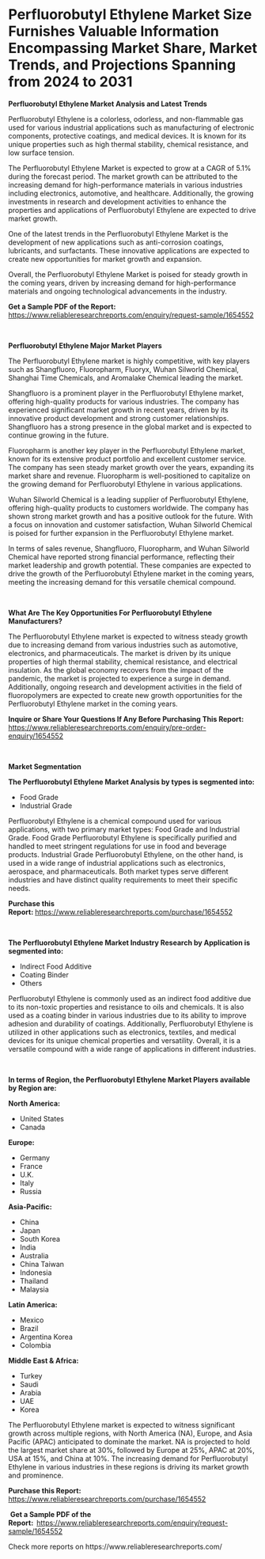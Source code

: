 <p><h1>Perfluorobutyl Ethylene Market Size Furnishes Valuable Information Encompassing Market Share, Market Trends, and Projections Spanning from 2024 to 2031</h1></p><p><strong>Perfluorobutyl Ethylene Market Analysis and Latest Trends</strong></p>
<p><p>Perfluorobutyl Ethylene is a colorless, odorless, and non-flammable gas used for various industrial applications such as manufacturing of electronic components, protective coatings, and medical devices. It is known for its unique properties such as high thermal stability, chemical resistance, and low surface tension.</p><p>The Perfluorobutyl Ethylene Market is expected to grow at a CAGR of 5.1% during the forecast period. The market growth can be attributed to the increasing demand for high-performance materials in various industries including electronics, automotive, and healthcare. Additionally, the growing investments in research and development activities to enhance the properties and applications of Perfluorobutyl Ethylene are expected to drive market growth.</p><p>One of the latest trends in the Perfluorobutyl Ethylene Market is the development of new applications such as anti-corrosion coatings, lubricants, and surfactants. These innovative applications are expected to create new opportunities for market growth and expansion.</p><p>Overall, the Perfluorobutyl Ethylene Market is poised for steady growth in the coming years, driven by increasing demand for high-performance materials and ongoing technological advancements in the industry.</p></p>
<p><strong>Get a Sample PDF of the Report:&nbsp;</strong> <a href="https://www.reliableresearchreports.com/enquiry/request-sample/1654552">https://www.reliableresearchreports.com/enquiry/request-sample/1654552</a></p>
<p>&nbsp;</p>
<p><strong>Perfluorobutyl Ethylene Major Market Players</strong></p>
<p><p>The Perfluorobutyl Ethylene market is highly competitive, with key players such as Shangfluoro, Fluoropharm, Fluoryx, Wuhan Silworld Chemical, Shanghai Time Chemicals, and Aromalake Chemical leading the market. </p><p>Shangfluoro is a prominent player in the Perfluorobutyl Ethylene market, offering high-quality products for various industries. The company has experienced significant market growth in recent years, driven by its innovative product development and strong customer relationships. Shangfluoro has a strong presence in the global market and is expected to continue growing in the future.</p><p>Fluoropharm is another key player in the Perfluorobutyl Ethylene market, known for its extensive product portfolio and excellent customer service. The company has seen steady market growth over the years, expanding its market share and revenue. Fluoropharm is well-positioned to capitalize on the growing demand for Perfluorobutyl Ethylene in various applications.</p><p>Wuhan Silworld Chemical is a leading supplier of Perfluorobutyl Ethylene, offering high-quality products to customers worldwide. The company has shown strong market growth and has a positive outlook for the future. With a focus on innovation and customer satisfaction, Wuhan Silworld Chemical is poised for further expansion in the Perfluorobutyl Ethylene market.</p><p>In terms of sales revenue, Shangfluoro, Fluoropharm, and Wuhan Silworld Chemical have reported strong financial performance, reflecting their market leadership and growth potential. These companies are expected to drive the growth of the Perfluorobutyl Ethylene market in the coming years, meeting the increasing demand for this versatile chemical compound.</p></p>
<p>&nbsp;</p>
<p><strong>What Are The Key Opportunities For Perfluorobutyl Ethylene Manufacturers?</strong></p>
<p><p>The Perfluorobutyl Ethylene market is expected to witness steady growth due to increasing demand from various industries such as automotive, electronics, and pharmaceuticals. The market is driven by its unique properties of high thermal stability, chemical resistance, and electrical insulation. As the global economy recovers from the impact of the pandemic, the market is projected to experience a surge in demand. Additionally, ongoing research and development activities in the field of fluoropolymers are expected to create new growth opportunities for the Perfluorobutyl Ethylene market in the coming years.</p></p>
<p><strong>Inquire or Share Your Questions If Any Before Purchasing This Report:</strong> <a href="https://www.reliableresearchreports.com/enquiry/pre-order-enquiry/1654552">https://www.reliableresearchreports.com/enquiry/pre-order-enquiry/1654552</a></p>
<p>&nbsp;</p>
<p><strong>Market Segmentation</strong></p>
<p><strong>The Perfluorobutyl Ethylene Market Analysis by types is segmented into:</strong></p>
<p><ul><li>Food Grade</li><li>Industrial Grade</li></ul></p>
<p><p>Perfluorobutyl Ethylene is a chemical compound used for various applications, with two primary market types: Food Grade and Industrial Grade. Food Grade Perfluorobutyl Ethylene is specifically purified and handled to meet stringent regulations for use in food and beverage products. Industrial Grade Perfluorobutyl Ethylene, on the other hand, is used in a wide range of industrial applications such as electronics, aerospace, and pharmaceuticals. Both market types serve different industries and have distinct quality requirements to meet their specific needs.</p></p>
<p><strong>Purchase this Report:&nbsp;</strong><a href="https://www.reliableresearchreports.com/purchase/1654552">https://www.reliableresearchreports.com/purchase/1654552</a></p>
<p>&nbsp;</p>
<p><strong>The Perfluorobutyl Ethylene Market Industry Research by Application is segmented into:</strong></p>
<p><ul><li>Indirect Food Additive</li><li>Coating Binder</li><li>Others</li></ul></p>
<p><p>Perfluorobutyl Ethylene is commonly used as an indirect food additive due to its non-toxic properties and resistance to oils and chemicals. It is also used as a coating binder in various industries due to its ability to improve adhesion and durability of coatings. Additionally, Perfluorobutyl Ethylene is utilized in other applications such as electronics, textiles, and medical devices for its unique chemical properties and versatility. Overall, it is a versatile compound with a wide range of applications in different industries.</p></p>
<p>&nbsp;</p>
<p><strong>In terms of Region, the Perfluorobutyl Ethylene Market Players available by Region are:</strong></p>
<p>
    <p> <strong> North America: </strong>
        <ul>
            <li>United States</li>
            <li>Canada</li>
        </ul>
        </p> 
    <p> <strong> Europe: </strong>
        <ul>
            <li>Germany</li>
            <li>France</li>
            <li>U.K.</li>
            <li>Italy</li>
            <li>Russia</li>
        </ul>
        </p> 
    <p> <strong> Asia-Pacific: </strong>
        <ul>
            <li>China</li>
            <li>Japan</li>
            <li>South Korea</li>
            <li>India</li>
            <li>Australia</li>
            <li>China Taiwan</li>
            <li>Indonesia</li>
            <li>Thailand</li>
            <li>Malaysia</li>
        </ul>
        </p> 
    <p> <strong> Latin America: </strong>
        <ul>
            <li>Mexico</li>
            <li>Brazil</li>
            <li>Argentina Korea</li>
            <li>Colombia</li>
        </ul>
        </p> 
    <p> <strong> Middle East & Africa: </strong>
        <ul>
            <li>Turkey</li>
            <li>Saudi</li>
            <li>Arabia</li>
            <li>UAE</li>
            <li>Korea</li>
        </ul>
    </p>
    </p>
<p><p>The Perfluorobutyl Ethylene market is expected to witness significant growth across multiple regions, with North America (NA), Europe, and Asia Pacific (APAC) anticipated to dominate the market. NA is projected to hold the largest market share at 30%, followed by Europe at 25%, APAC at 20%, USA at 15%, and China at 10%. The increasing demand for Perfluorobutyl Ethylene in various industries in these regions is driving its market growth and prominence.</p></p>
<p><strong>Purchase this Report: </strong><a href="https://www.reliableresearchreports.com/purchase/1654552">https://www.reliableresearchreports.com/purchase/1654552</a></p>
<p>&nbsp;<strong>Get a Sample PDF of the Report:&nbsp;&nbsp;</strong><a href="https://www.reliableresearchreports.com/enquiry/request-sample/1654552">https://www.reliableresearchreports.com/enquiry/request-sample/1654552</a></p>
<p><strong></strong></p>
<p>Check more reports on https://www.reliableresearchreports.com/</p>